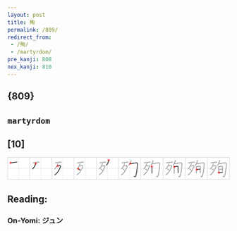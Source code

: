 ```yaml
---
layout: post
title: 殉
permalink: /809/
redirect_from:
 - /殉/
 - /martyrdom/
pre_kanji: 808
nex_kanji: 810
---
```


## {809}

## `martyrdom`

## [10]

<div class="stroke"><img src="../images/E6AE89.png" /></div>

## Reading:

### On-Yomi: ジュン
